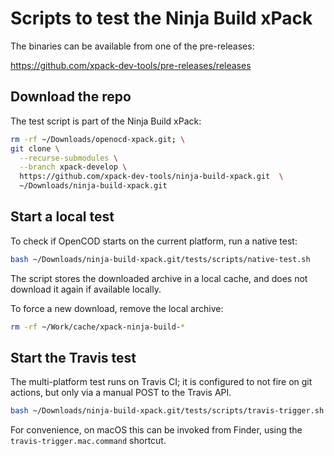 # Scripts to test the Ninja Build xPack

The binaries can be available from one of the pre-releases:

<https://github.com/xpack-dev-tools/pre-releases/releases>

## Download the repo

The test script is part of the Ninja Build xPack:

```sh
rm -rf ~/Downloads/openocd-xpack.git; \
git clone \
  --recurse-submodules \
  --branch xpack-develop \
  https://github.com/xpack-dev-tools/ninja-build-xpack.git  \
  ~/Downloads/ninja-build-xpack.git
```

## Start a local test

To check if OpenCOD starts on the current platform, run a native test:

```sh
bash ~/Downloads/ninja-build-xpack.git/tests/scripts/native-test.sh
```

The script stores the downloaded archive in a local cache, and
does not download it again if available locally.

To force a new download, remove the local archive:

```sh
rm -rf ~/Work/cache/xpack-ninja-build-*
```

## Start the Travis test

The multi-platform test runs on Travis CI; it is configured to not fire on
git actions, but only via a manual POST to the Travis API.

```sh
bash ~/Downloads/ninja-build-xpack.git/tests/scripts/travis-trigger.sh
```

For convenience, on macOS this can be invoked from Finder, using
the `travis-trigger.mac.command` shortcut.
